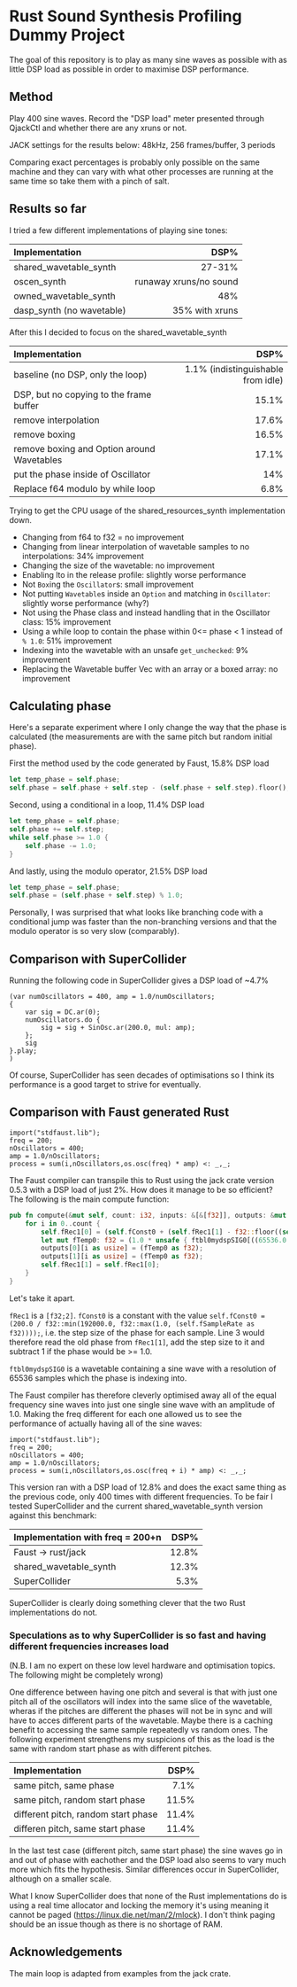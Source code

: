# Rust Sound Synthesis Profiling Dummy Project

The goal of this repository is to play as many sine waves as possible with as little DSP load as possible in order to maximise DSP performance.

## Method

Play 400 sine waves. Record the "DSP load" meter presented through QjackCtl and whether there are any xruns or not.

JACK settings for the results below: 48kHz, 256 frames/buffer, 3 periods

Comparing exact percentages is probably only possible on the same machine and they can vary with what other processes are running at the same time so take them with a pinch of salt.

## Results so far


I tried a few different implementations of playing sine tones:

| Implementation                          |           DSP% |
|:----------------------------------------|---------------:|
| shared_wavetable_synth                  |         27-31% |
| oscen_synth                             |  runaway xruns/no sound |
| owned_wavetable_synth                   |            48% |
| dasp_synth (no wavetable)               | 35% with xruns |

After this I decided to focus on the shared_wavetable_synth

| Implementation | DSP% |
|:----------------------------------------|---------------:|
| baseline (no DSP, only the loop)        |           1.1% (indistinguishable from idle) |
| DSP, but no copying to the frame buffer |          15.1% |
| remove interpolation |          17.6% |
| remove boxing        |          16.5% |
| remove boxing and Option around Wavetables   |    17.1% |
| put the phase inside of Oscillator | 14% |
| Replace f64 modulo by while loop | 6.8% |


Trying to get the CPU usage of the shared_resources_synth implementation down.

- Changing from f64 to f32 = no improvement
- Changing from linear interpolation of wavetable samples to no interpolations: 34% improvement
- Changing the size of the wavetable: no improvement
- Enabling lto in the release profile: slightly worse performance
- Not `Box`ing the `Oscillator`s: small improvement
- Not putting `Wavetable`s inside an `Option` and matching in `Oscillator`: slightly worse performance (why?)
- Not using the Phase class and instead handling that in the Oscillator class: 15% improvement
- Using a while loop to contain the phase within 0<= phase < 1 instead of `% 1.0`: 51% improvement
- Indexing into the wavetable with an unsafe `get_unchecked`: 9% improvement
- Replacing the Wavetable buffer Vec with an array or a boxed array: no improvement

## Calculating phase

Here's a separate experiment where I only change the way that the phase is calculated (the measurements are with the same pitch but random initial phase).

First the method used by the code generated by Faust, 15.8% DSP load

```rust
let temp_phase = self.phase;
self.phase = self.phase + self.step - (self.phase + self.step).floor();
```


Second, using a conditional in a loop, 11.4% DSP load
```rust
let temp_phase = self.phase;
self.phase += self.step;
while self.phase >= 1.0 {
    self.phase -= 1.0;
}
```

And lastly, using the modulo operator, 21.5% DSP load
```rust
let temp_phase = self.phase;
self.phase = (self.phase + self.step) % 1.0;
```


Personally, I was surprised that what looks like branching code with a conditional jump was faster than the non-branching versions and that the modulo operator is so very slow (comparably).


## Comparison with SuperCollider

Running the following code in SuperCollider gives a DSP load of ~4.7%

```supercollider
(var numOscillators = 400, amp = 1.0/numOscillators;
{
	var sig = DC.ar(0);
	numOscillators.do {
		sig = sig + SinOsc.ar(200.0, mul: amp);
	};
	sig
}.play;
)
```

Of course, SuperCollider has seen decades of optimisations so I think its performance is a good target to strive for eventually.

## Comparison with Faust generated Rust

```faust
import("stdfaust.lib");
freq = 200;
nOscillators = 400;
amp = 1.0/nOscillators;
process = sum(i,nOscillators,os.osc(freq) * amp) <: _,_;
```

The Faust compiler can transpile this to Rust using the jack crate version 0.5.3 with a DSP load of just 2%. How does it manage to be so efficient? The following is the main compute function:

```rust
pub fn compute(&mut self, count: i32, inputs: &[&[f32]], outputs: &mut[&mut[f32]]) {
    for i in 0..count {
        self.fRec1[0] = (self.fConst0 + (self.fRec1[1] - f32::floor((self.fConst0 + self.fRec1[1]))));
        let mut fTemp0: f32 = (1.0 * unsafe { ftbl0mydspSIG0[((65536.0 * self.fRec1[0]) as i32) as usize] });
        outputs[0][i as usize] = (fTemp0 as f32);
        outputs[1][i as usize] = (fTemp0 as f32);
        self.fRec1[1] = self.fRec1[0];
    }
}
```

Let's take it apart. 

`fRec1` is a `[f32;2]`. `fConst0` is a constant with the value `self.fConst0 = (200.0 / f32::min(192000.0, f32::max(1.0, (self.fSampleRate as f32))));`, i.e. the step size of the phase for each sample. Line 3 would therefore read the old phase from `fRec1[1]`, add the step size to it and subtract 1 if the phase would be >= 1.0.

`ftbl0mydspSIG0` is a wavetable containing a sine wave with a resolution of 65536 samples which the phase is indexing into.

The Faust compiler has therefore cleverly optimised away all of the equal frequency sine waves into just one single sine wave with an amplitude of 1.0. Making the freq different for each one allowed us to see the performance of actually having all of the sine waves:

```faust
import("stdfaust.lib");
freq = 200;
nOscillators = 400;
amp = 1.0/nOscillators;
process = sum(i,nOscillators,os.osc(freq + i) * amp) <: _,_;
```

This version ran with a DSP load of 12.8% and does the exact same thing as the previous code, only 400 times with different frequencies. To be fair I tested SuperCollider and the current shared_wavetable_synth version against this benchmark:

| Implementation with freq = 200+n | DSP% |
|:-- | --: |
| Faust -> rust/jack | 12.8% |
| shared_wavetable_synth | 12.3% |
| SuperCollider | 5.3% |

SuperCollider is clearly doing something clever that the two Rust implementations do not.

### Speculations as to why SuperCollider is so fast and having different frequencies increases load

(N.B. I am no expert on these low level hardware and optimisation topics. The following might be completely wrong)

One difference between having one pitch and several is that with just one pitch all of the oscillators will index into the same slice of the wavetable, wheras if the pitches are different the phases will not be in sync and will have to acces different parts of the wavetable. Maybe there is a caching benefit to accessing the same sample repeatedly vs random ones. The following experiment strengthens my suspicions of this as the load is the same with random start phase as with different pitches.

| Implementation  | DSP% |
|:-- | --: |
| same pitch, same phase | 7.1% |
| same pitch, random start phase | 11.5% |
| different pitch, random start phase | 11.4% |
| differen pitch, same start phase | 11.4% | 

In the last test case (different pitch, same start phase) the sine waves go in and out of phase with eachother and the DSP load also seems to vary much more which fits the hypothesis. Similar differences occur in SuperCollider, although on a smaller scale.

What I know SuperCollider does that none of the Rust implementations do is using a real time allocator and locking the memory it's using meaning it cannot be paged (https://linux.die.net/man/2/mlock). I don't think paging should be an issue though as there is no shortage of RAM.

## Acknowledgements

The main loop is adapted from examples from the jack crate.
